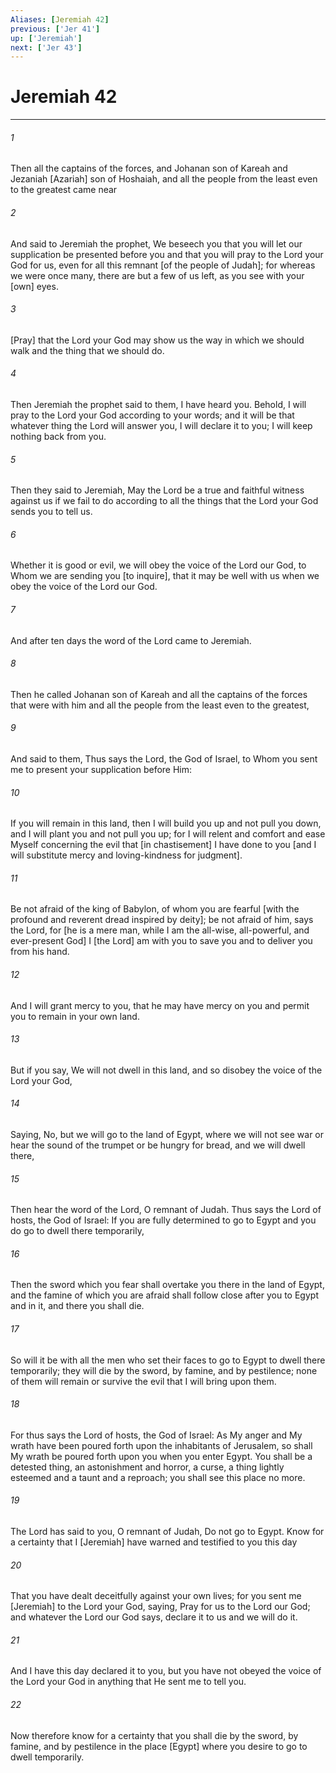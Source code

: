 ```yaml
---
Aliases: [Jeremiah 42]
previous: ['Jer 41']
up: ['Jeremiah']
next: ['Jer 43']
---
```

# Jeremiah 42

***


###### 1 


Then all the captains of the forces, and Johanan son of Kareah and Jezaniah [Azariah] son of Hoshaiah, and all the people from the least even to the greatest came near 


###### 2 


And said to Jeremiah the prophet, We beseech you that you will let our supplication be presented before you and that you will pray to the Lord your God for us, even for all this remnant [of the people of Judah]; for whereas we were once many, there are but a few of us left, as you see with your [own] eyes. 


###### 3 


[Pray] that the Lord your God may show us the way in which we should walk and the thing that we should do. 


###### 4 


Then Jeremiah the prophet said to them, I have heard you. Behold, I will pray to the Lord your God according to your words; and it will be that whatever thing the Lord will answer you, I will declare it to you; I will keep nothing back from you. 


###### 5 


Then they said to Jeremiah, May the Lord be a true and faithful witness against us if we fail to do according to all the things that the Lord your God sends you to tell us. 


###### 6 


Whether it is good or evil, we will obey the voice of the Lord our God, to Whom we are sending you [to inquire], that it may be well with us when we obey the voice of the Lord our God. 


###### 7 


And after ten days the word of the Lord came to Jeremiah. 


###### 8 


Then he called Johanan son of Kareah and all the captains of the forces that were with him and all the people from the least even to the greatest, 


###### 9 


And said to them, Thus says the Lord, the God of Israel, to Whom you sent me to present your supplication before Him: 


###### 10 


If you will remain in this land, then I will build you up and not pull you down, and I will plant you and not pull you up; for I will relent and comfort and ease Myself concerning the evil that [in chastisement] I have done to you [and I will substitute mercy and loving-kindness for judgment]. 


###### 11 


Be not afraid of the king of Babylon, of whom you are fearful [with the profound and reverent dread inspired by deity]; be not afraid of him, says the Lord, for [he is a mere man, while I am the all-wise, all-powerful, and ever-present God] I [the Lord] am with you to save you and to deliver you from his hand. 


###### 12 


And I will grant mercy to you, that he may have mercy on you and permit you to remain in your own land. 


###### 13 


But if you say, We will not dwell in this land, and so disobey the voice of the Lord your God, 


###### 14 


Saying, No, but we will go to the land of Egypt, where we will not see war or hear the sound of the trumpet or be hungry for bread, and we will dwell there, 


###### 15 


Then hear the word of the Lord, O remnant of Judah. Thus says the Lord of hosts, the God of Israel: If you are fully determined to go to Egypt and you do go to dwell there temporarily, 


###### 16 


Then the sword which you fear shall overtake you there in the land of Egypt, and the famine of which you are afraid shall follow close after you to Egypt and in it, and there you shall die. 


###### 17 


So will it be with all the men who set their faces to go to Egypt to dwell there temporarily; they will die by the sword, by famine, and by pestilence; none of them will remain or survive the evil that I will bring upon them. 


###### 18 


For thus says the Lord of hosts, the God of Israel: As My anger and My wrath have been poured forth upon the inhabitants of Jerusalem, so shall My wrath be poured forth upon you when you enter Egypt. You shall be a detested thing, an astonishment and horror, a curse, a thing lightly esteemed and a taunt and a reproach; you shall see this place no more. 


###### 19 


The Lord has said to you, O remnant of Judah, Do not go to Egypt. Know for a certainty that I [Jeremiah] have warned and testified to you this day 


###### 20 


That you have dealt deceitfully against your own lives; for you sent me [Jeremiah] to the Lord your God, saying, Pray for us to the Lord our God; and whatever the Lord our God says, declare it to us and we will do it. 


###### 21 


And I have this day declared it to you, but you have not obeyed the voice of the Lord your God in anything that He sent me to tell you. 


###### 22 


Now therefore know for a certainty that you shall die by the sword, by famine, and by pestilence in the place [Egypt] where you desire to go to dwell temporarily.
